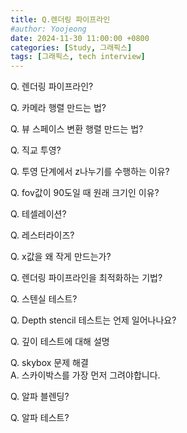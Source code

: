 ```yaml
---
title: Q.렌더링 파이프라인
#author: Yoojeong
date: 2024-11-30 11:00:00 +0800
categories: [Study, 그래픽스]
tags: [그래픽스, tech interview]
---
```



Q. 렌더링 파이프라인?  


Q. 카메라 행렬 만드는 법?  

Q. 뷰 스페이스 변환 행렬 만드는 법?  

Q. 직교 투영?  

Q. 투영 단계에서 z나누기를 수행하는 이유?  

Q. fov값이 90도일 때 원래 크기인 이유?  

Q. 테셀레이션?  

Q. 레스터라이즈?  

Q. x값을 왜 작게 만드는가?  

Q. 렌더링 파이프라인을 최적화하는 기법?  

Q. 스텐실 테스트?

Q. Depth stencil 테스트는 언제 일어나나요?  

Q. 깊이 테스트에 대해 설명 

Q. skybox 문제 해결  
A. 스카이박스를 가장 먼저 그려야합니다.  


Q. 알파 블렌딩?  

Q. 알파 테스트?  
  